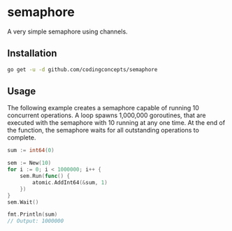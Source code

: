 # semaphore
A very simple semaphore using channels.

## Installation
``` bash
go get -u -d github.com/codingconcepts/semaphore
```

## Usage
The following example creates a semaphore capable of running 10 concurrent operations.  A loop spawns 1,000,000 goroutines, that are executed with the semaphore with 10 running at any one time.  At the end of the function, the semaphore waits for all outstanding operations to complete.

``` go
sum := int64(0)

sem := New(10)
for i := 0; i < 1000000; i++ {
	sem.Run(func() {
		atomic.AddInt64(&sum, 1)
	})
}
sem.Wait()

fmt.Println(sum)
// Output: 1000000
```